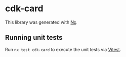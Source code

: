 # cdk-card

This library was generated with [Nx](https://nx.dev).

## Running unit tests

Run `nx test cdk-card` to execute the unit tests via [Vitest](https://vitest.dev/).
